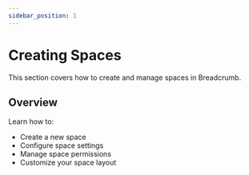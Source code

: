 ```yaml
---
sidebar_position: 1
---
```


# Creating Spaces

This section covers how to create and manage spaces in Breadcrumb.

## Overview

Learn how to:
- Create a new space
- Configure space settings
- Manage space permissions
- Customize your space layout
